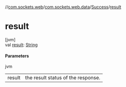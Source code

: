 //[com.sockets.web](../../../index.md)/[com.sockets.web.data](../index.md)/[Success](index.md)/[result](result.md)

# result

[jvm]\
val [result](result.md): [String](https://kotlinlang.org/api/latest/jvm/stdlib/kotlin/-string/index.html)

#### Parameters

jvm

| | |
|---|---|
| result | the result status of the response. |
